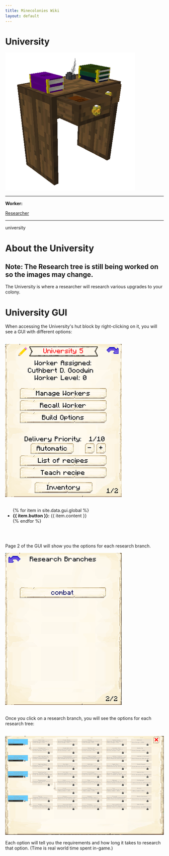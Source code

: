 ```yaml
---
title: Minecolonies Wiki
layout: default
---
```

# University

<div class="infobox box text-center">
    <img src="../../assets/images/buildings/university.png" alt="University's Hut" />
    <hr />
    <div class="row section-text text-left">
        <div class="col">
        <p><strong>Worker:</strong></p>
        </div>
        <div class="col">
        <p><a href="../workers/researcher">Researcher</a></p>
        </div>
    </div>
    <hr />
    <recipe>university</recipe>
</div>

# About the University

## Note: The Research tree is still being worked on so the images may change.

The University is where a researcher will research various upgrades to your colony. 

# University GUI

When accessing the University's hut block by right-clicking on it, you will see a GUI with different options:

<br>
<div class="row">
  <div class="col-sm-12 col-md">
    <img src="../../assets/images/gui/universitygui1.png" class="img-fluid mx-auto" alt="University GUI">
  </div>
  <div class="col-sm-12 col-md">
    <br>
    <ul>
      {% for item in site.data.gui.global %}
        <li><strong>{{ item.button }}:</strong> {{ item.content }}</li>
      {% endfor %}
    </ul>
  </div>
</div>
<br>



<br>

Page 2 of the GUI will show you the options for each research branch.

<div class="row">
  <div class="col-sm-12 col-md">
    <img src="../../assets/images/gui/universitygui2.png" class="img-fluid mx-auto" alt="University GUI Page 2">
  </div>
</div>
    
<br>
    
Once you click on a research branch, you will see the options for each research tree:

<br>

<div class="row">
  <div class="col-sm-12 col-md">  
    <img src="../../assets/images/gui/universitygui3.png" class="img-fluid mx-auto" alt="University GUI Page 3">
    </div>
    <p> Each option will tell you the requirements and how long it takes to research that option. (Time is real world time spent in-game.)</p>
 </div>
 
<br>
